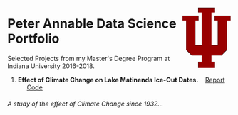 <img style="float: right;" src="./iu_trident_web_crimson-small.png"><h1>Peter Annable Data Science Portfolio</h1>

Selected Projects from my Master's Degree Program at Indiana University 2016-2018.

1. **Effect of Climate Change on Lake Matinenda Ice-Out Dates.** &nbsp;&nbsp; [Report](https://github.com/annablepj/data-science-portfolio/blob/master/Matinenda%20Ice-Out%20Analysis/Climate%20Change%20Effect%20on%20Ice%20Out%20Times.pdf) &nbsp;&nbsp;&nbsp;&nbsp;   [Code](https://github.com/annablepj/data-science-portfolio/tree/master/Matinenda%20Ice-Out%20Analysis)
  <h6>A study of the effect of Climate Change since 1932...</h6>
  
  

  

